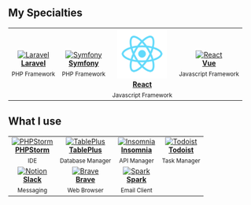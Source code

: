 ## My Specialties

<table>
  <tr>
    <td align="center">
      <a href="https://laravel.com">
        <img src="https://avatars3.githubusercontent.com/u/958072?s=200&v=4" width="100px;" alt="Laravel"/><br/>
        <b>Laravel</b><br/>
      </a>
      <sub>PHP Framework</sub><br/>
    </td>
    <td align="center">
      <a href="https://symfony.com">
        <img src="https://avatars0.githubusercontent.com/u/143937?s=200&v=4" width="100px;" alt="Symfony"/><br/>
        <b>Symfony</b><br/>
      </a>
      <sub>PHP Framework</sub><br/>
    </td>
    <td align="center">
      <a href="https://reactjs.org">
        <img src="https://raw.githubusercontent.com/github/explore/80688e429a7d4ef2fca1e82350fe8e3517d3494d/topics/react/react.png" width="100px;" alt="React"/><br/>
        <b>React</b><br/>
      </a>
      <sub>Javascript Framework</sub><br/>
    </td>
    <td align="center">
      <a href="https://vuejs.org">
        <img src="https://avatars3.githubusercontent.com/u/6128107?s=200&v=4" width="100px;" alt="React"/><br/>
        <b>Vue</b><br/>
      </a>
      <sub>Javascript Framework</sub><br/>
    </td>
  </tr>
</table>

## What I use

<table>
  <tr>
    <td align="center">
      <a href="https://www.jetbrains.com/phpstorm">
        <img src="https://user-images.githubusercontent.com/5023924/88967662-bfd99080-d273-11ea-998f-8284c31b61db.png" width="100px;" alt="PHPStorm"/><br/>
        <b>PHPStorm</b><br/>
      </a>
      <sub>IDE</sub><br/>
    </td>
    <td align="center">
      <a href="https://tableplus.com">
        <img src="https://avatars1.githubusercontent.com/u/29408238?s=200&v=4" width="100px;" alt="TablePlus"/><br/>
        <b>TablePlus</b><br/>
      </a>
      <sub>Database Manager</sub><br/>
    </td>
    <td align="center">
      <a href="https://insomnia.rest">
        <img src="https://insomnia.rest/images/insomnia-logo-bug.svg" width="100px;" alt="Insomnia"/><br/>
        <b>Insomnia</b><br/>
      </a>
      <sub>API Manager</sub><br/>
    </td>
    <td align="center">
      <a href="https://todoist.com">
        <img src="https://ga1.imgix.net/logo/o/102437-1513159611-560784?ixlib=rb-1.0.0&ch=Width%2CDPR&auto=format" width="100px;" alt="Todoist"/><br/>
        <b>Todoist</b><br/>
      </a>
      <sub>Task Manager</sub><br/>
    </td>
  </tr>
  <tr> 
    <td align="center">
      <a href="https://slack.com">
        <img src="https://a.slack-edge.com/80588/marketing/img/meta/slack_hash_256.png" width="100px;" alt="Notion"/><br/>
        <b>Slack</b><br/>
      </a>
      <sub>Messaging</sub><br/>
    </td>
    <td align="center">
      <a href="https://github.com/DaltonMcCleery">
        <img src="https://avatars1.githubusercontent.com/u/12301619?s=200&v=4" width="100px;" alt="Brave"/><br/>
        <b>Brave</b><br/>
      </a>
      <sub>Web Browser</sub><br/>
    </td>
    <td align="center">
      <a href="https://sparkmailapp.com">
        <img src="https://upload.wikimedia.org/wikipedia/commons/thumb/c/c2/Spark_App_Logo.svg/1200px-Spark_App_Logo.svg.png" width="100px;" alt="Spark"/><br/>
        <b>Spark</b><br/>
      </a>
      <sub>Email Client</sub><br/>
    </td>
  </tr>
</table>
